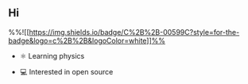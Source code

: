 ## Hi 

%%![[https://img.shields.io/badge/C%2B%2B-00599C?style=for-the-badge&logo=c%2B%2B&logoColor=white]]%%
- ⚛️ Learning physics

- 💻 Interested in open source

<!--
**Oscrt/Oscrt** is a ✨ _special_ ✨ repository because its `README.md` (this file) appears on your GitHub profile.

Here are some ideas to get you started:

- 🔭 I’m currently working on ...
- 🌱 I’m currently learning ...
- 👯 I’m looking to collaborate on ...
- 🤔 I’m looking for help with ...
- 💬 Ask me about ...
- 📫 How to reach me: ...
- 😄 Pronouns: ...
- ⚡ Fun fact: ...
-->
